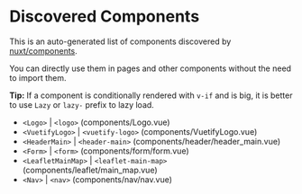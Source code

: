# Discovered Components

This is an auto-generated list of components discovered by [nuxt/components](https://github.com/nuxt/components).

You can directly use them in pages and other components without the need to import them.

**Tip:** If a component is conditionally rendered with `v-if` and is big, it is better to use `Lazy` or `lazy-` prefix to lazy load.

- `<Logo>` | `<logo>` (components/Logo.vue)
- `<VuetifyLogo>` | `<vuetify-logo>` (components/VuetifyLogo.vue)
- `<HeaderMain>` | `<header-main>` (components/header/header_main.vue)
- `<Form>` | `<form>` (components/form/form.vue)
- `<LeafletMainMap>` | `<leaflet-main-map>` (components/leaflet/main_map.vue)
- `<Nav>` | `<nav>` (components/nav/nav.vue)
